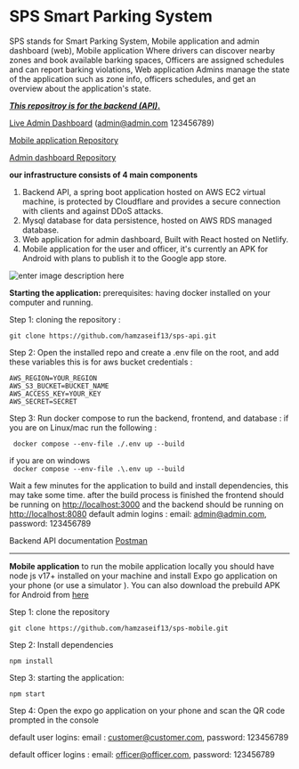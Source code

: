
# SPS Smart Parking System

SPS stands for Smart Parking System, Mobile application and admin dashboard (web), Mobile application Where drivers can discover nearby zones and book available barking spaces, Officers are assigned schedules and can report barking violations, Web application Admins manage the state of the application such as zone info, officers schedules, and get an overview about the application's state. 

<strong style="text-decoration:underline;">*This repositroy is for the backend (API)*.</strong>

[Live Admin Dashboard](https://sps-just-admin.netlify.app/) (admin@admin.com 123456789)

 [Mobile application Repository](https://github.com/hamzaseif13/sps-mobile)
 
  [Admin dashboard Repository](https://github.com/hamzaseif13/sps-admin)

**our infrastructure consists of 4 main components** 
 1. Backend API, a spring boot application hosted on AWS EC2 virtual machine, is protected by Cloudflare and provides a secure connection with clients and against DDoS attacks.
 2. Mysql database for data persistence, hosted on AWS RDS managed database.
 3. Web application for admin dashboard, Built with React hosted on Netlify.
 4. Mobile application for the user and officer, it's currently an APK for Android with plans to publish it to the Google app store.
  
![enter image description here](https://sps-violations.s3.eu-west-3.amazonaws.com/Screenshot%202023-06-14%20211414.png)

**Starting the application:**
prerequisites: having docker installed on your computer and running.

Step 1: cloning the repository :

    git clone https://github.com/hamzaseif13/sps-api.git
  
  Step 2: Open the installed repo and  create a .env file on the root, and add these variables this is for aws bucket credentials :
  

 

    AWS_REGION=YOUR_REGION
    AWS_S3_BUCKET=BUCKET_NAME
    AWS_ACCESS_KEY=YOUR_KEY
    AWS_SECRET=SECRET

   Step 3: Run docker compose to run the backend, frontend, and database : 
   if you are on Linux/mac run the following :
   
  ` docker compose --env-file ./.env up --build`
  
  if you are on windows  
` docker compose --env-file .\.env up --build`

Wait a few minutes for the application to build and install dependencies, this may take some time.
after the build process is finished the frontend should be running on [http://localhost:3000](http://localhost:3000) and the backend should be running on [http://localhost:8080](http://localhost:8080)
default admin logins : email: admin@admin.com,        password: 123456789

Backend API documentation [Postman](https://documenter.getpostman.com/view/17428762/2s93sgXqjD)

<hr/>

**Mobile application**
to run the mobile application locally you should have node js v17+ installed on your machine and install Expo go application on your phone (or use a simulator ).
You can also download the prebuild APK for Android from [here](https://expo.dev/accounts/hamzaseif/projects/sps-mobile/builds/e4ec5850-c6ab-48af-a9cc-8d593ad0d77f)

Step 1: clone the repository 

    git clone https://github.com/hamzaseif13/sps-mobile.git
Step 2: Install dependencies

    npm install
Step 3: starting the application:

    npm start
 Step 4: Open the expo go application on your phone and scan the QR code prompted in the console
 
 default user logins: email : customer@customer.com,        password: 123456789
 
  default officer logins : email: officer@officer.com,        password: 123456789



